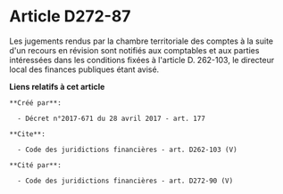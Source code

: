 # Article D272-87

Les jugements rendus par la chambre territoriale des comptes à la suite d'un recours en révision sont notifiés aux comptables
et aux parties intéressées dans les conditions fixées à l'article D. 262-103, le directeur local des finances publiques étant
avisé.

**Liens relatifs à cet article**

	**Créé par**:

	  - Décret n°2017-671 du 28 avril 2017 - art. 177

	**Cite**:

	  - Code des juridictions financières - art. D262-103 (V)

	**Cité par**:

	  - Code des juridictions financières - art. D272-90 (V)
